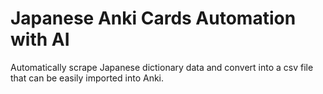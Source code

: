 # Japanese Anki Cards Automation with AI

Automatically scrape Japanese dictionary data and convert into a csv file that can be easily imported into Anki.
